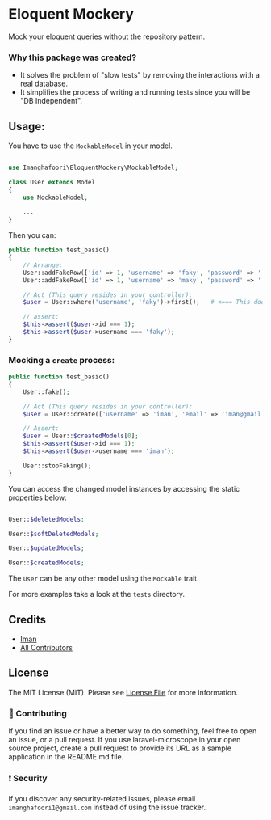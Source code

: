 # Eloquent Mockery

Mock your eloquent queries without the repository pattern.

### Why this package was created?
- It solves the problem of "slow tests" by removing the interactions with a real database.
- It simplifies the process of writing and running tests since you will be "DB Independent".

## Usage:
You have to use the `MockableModel` in your model.
```php

use Imanghafoori\EloquentMockery\MockableModel;

class User extends Model
{
    use MockableModel;
    
    ...
}

```

Then you can:
```php
public function test_basic()
{
    // Arrange:
    User::addFakeRow(['id' => 1, 'username' => 'faky', 'password' => '...']);
    User::addFakeRow(['id' => 1, 'username' => 'maky', 'password' => '...']]);

    // Act (This query resides in your controller):
    $user = User::where('username', 'faky')->first();   # <=== This does NOT connect to DB.

    // assert:
    $this->assert($user->id === 1);
    $this->assert($user->username === 'faky');
}
```


### Mocking a `create` process:
```php
public function test_basic()
{
    User::fake();

    // Act (This query resides in your controller):
    $user = User::create(['username' => 'iman', 'email' => 'iman@gmail.com']);   # <=== This does NOT connect to DB.

    // Assert:
    $user = User::$createdModels[0];
    $this->assert($user->id === 1);
    $this->assert($user->username === 'iman');

    User::stopFaking();
}
```
You can access the changed model instances by accessing the static properties below:
```php

User::$deletedModels;

User::$softDeletedModels;

User::$updatedModels;

User::$createdModels;
```
The `User` can be any other model using the `Mockable` trait.


For more examples take a look at the `tests` directory.

<a name="credits"></a>
## Credits

- [Iman](https://github.com/imanghafoori1)
- [All Contributors](../../contributors)

<a name="license"></a>
## License

The MIT License (MIT). Please see [License File](LICENSE.md) for more information.


<a name="contributing"></a>

### :raising_hand: Contributing
If you find an issue or have a better way to do something, feel free to open an issue, or a pull request.
If you use laravel-microscope in your open source project, create a pull request to provide its URL as a sample application in the README.md file.

<a name="security"></a>
### :exclamation: Security
If you discover any security-related issues, please email `imanghafoori1@gmail.com` instead of using the issue tracker.


